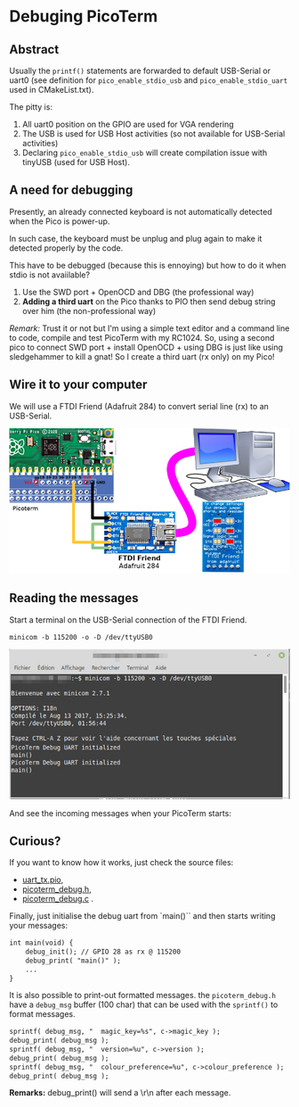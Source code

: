 # Debuging PicoTerm

## Abstract

Usually the `printf()` statements are forwarded to default USB-Serial or uart0 (see
	definition for `pico_enable_stdio_usb` and `pico_enable_stdio_uart` used in CMakeList.txt).

The pitty is:
1. All uart0 position on the GPIO are used for VGA rendering
2. The USB is used for USB Host activities (so not available for USB-Serial activities)
3. Declaring `pico_enable_stdio_usb` will create compilation issue with tinyUSB (used for USB Host).

## A need for debugging

Presently, an already connected keyboard is not automatically detected when the Pico is power-up.

In such case, the keyboard must be unplug and plug again to make it detected properly by the code.

This have to be debugged (because this is ennoying) but how to do it when stdio is not avaiilable?

1. Use the SWD port + OpenOCD and DBG (the professional way)
2. __Adding a third uart__ on the Pico thanks to PIO then send debug string over him (the non-professional way)

_Remark:_ Trust it or not but I'm using a simple text editor and a command line to code, compile and test PicoTerm with my RC1024. So, using a second pico to connect SWD port + install OpenOCD + using DBG is just like using sledgehammer to kill a gnat! So I create a third uart (rx only) on my Pico!

## Wire it to your computer
We will use a FTDI Friend (Adafruit 284) to convert serial line (rx) to an USB-Serial.

![PicoTerm debug uart](_static/picoterm-debug-uart.jpg)

## Reading the messages

Start a terminal on the USB-Serial connection of the FTDI Friend.

```
minicom -b 115200 -o -D /dev/ttyUSB0
```

![minicom on debug uart](_static/debug-minicom.jpg)

And see the incoming messages when your PicoTerm starts:


## Curious?
If you want to know how it works, just check the source files:
* [uart_tx.pio](common/uart_tx.pio),
* [picoterm_debug.h](common/picoterm_debug.h),
* [picoterm_debug.c](common/picoterm_debug.c) .

Finally, just initialise the debug uart from `main()`` and then starts writing your messages:

```
int main(void) {
    debug_init(); // GPIO 28 as rx @ 115200
    debug_print( "main()" );
    ...
}
```

It is also possible to print-out formatted messages. the `picoterm_debug.h` have a `debug_msg`
buffer (100 char) that can be used with the `sprintf()` to format messages.

```
sprintf( debug_msg, "  magic_key=%s", c->magic_key );
debug_print( debug_msg );
sprintf( debug_msg, "  version=%u", c->version );
debug_print( debug_msg );
sprintf( debug_msg, "  colour_preference=%u", c->colour_preference );
debug_print( debug_msg );
```

__Remarks:__ debug_print() will send a \r\n after each message.
